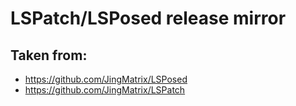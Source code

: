 # LSPatch/LSPosed release mirror

## Taken from:
* https://github.com/JingMatrix/LSPosed
* https://github.com/JingMatrix/LSPatch

